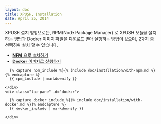 ```yaml
---
layout: doc
title: XPUSH, Installation
date: April 25, 2014
---
```


XPUSH 설치 방법으로는,
NPM(Node Package Manager) 로 XPUSH 모듈을 설치하는 방법과
Docker 이미지 파일을 다운로드 받아 실행하는 방법이 있으며,
2가지 중 선택하여 설치 할 수 있습니다.

<ul id="tabs" class="nav nav-tabs" data-tabs="tabs">
    <li class="active"><a href="#npm" data-toggle="tab"><b>NPM</b> 으로 설치하기</a></li>
    <li><a href="#docker" data-toggle="tab"><b>Docker</b> 이미지로 실행하기</a></li>
</ul>
<div id="my-tab-content" class="tab-content">
    <div class="tab-pane active" id="npm">

      {% capture npm_include %}{% include doc/installation/with-npm.md %}{% endcapture %}
      {{ npm_include | markdownify }}

    </div>
    <div class="tab-pane" id="docker">

      {% capture docker_include %}{% include doc/installation/with-docker.md %}{% endcapture %}
      {{ docker_include | markdownify }}

    </div>
</div>
